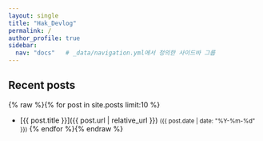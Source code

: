 ```yaml
---
layout: single
title: "Hak_Devlog"
permalink: /
author_profile: true
sidebar:
  nav: "docs"   # _data/navigation.yml에서 정의한 사이드바 그룹
---
```


## Recent posts

{% raw %}{% for post in site.posts limit:10 %}
- [{{ post.title }}]({{ post.url | relative_url }}) <small>({{ post.date | date: "%Y-%m-%d" }})</small>
{% endfor %}{% endraw %}
